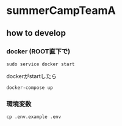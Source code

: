 # summerCampTeamA

## how to develop

### docker (ROOT直下で)
```sudo service docker start```

dockerがstartしたら

```docker-compose up```

### 環境変数

```cp .env.example .env```
